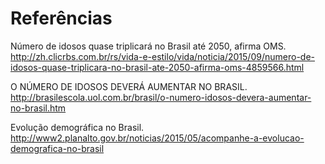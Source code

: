 # Referências

Número de idosos quase triplicará no Brasil até 2050, afirma OMS. http://zh.clicrbs.com.br/rs/vida-e-estilo/vida/noticia/2015/09/numero-de-idosos-quase-triplicara-no-brasil-ate-2050-afirma-oms-4859566.html

O NÚMERO DE IDOSOS DEVERÁ AUMENTAR NO BRASIL. http://brasilescola.uol.com.br/brasil/o-numero-idosos-devera-aumentar-no-brasil.htm

Evolução demográfica no Brasil.
http://www2.planalto.gov.br/noticias/2015/05/acompanhe-a-evolucao-demografica-no-brasil


